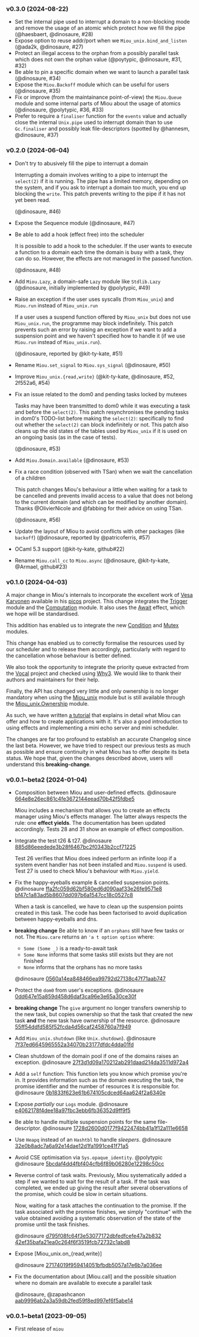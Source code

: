 ### v0.3.0 (2024-08-22)

- Set the internal pipe used to interrupt a domain to a non-blocking mode and
  remove the usage of an atomic which protect how we fill the pipe
  (@haesbaert, @dinosaure, #28)
- Expose option to reuse addr/port when we `Miou_unix.bind_and_listen`
  (@ada2k, @dinosaure, #27)
- Protect an illegal access to the orphan from a possibly parallel task which
  does not own the orphan value
  (@poytypic, @dinosaure, #31, #32)
- Be able to pin a specific domain when we want to launch a parallel task
  (@dinosaure, #34)
- Expose the `Miou.Backoff` module which can be useful for users
  (@dinosaure, #35)
- Fix or improve (from the maintainance point-of-view) the `Miou.Queue` module
  and some internal parts of Miou about the usage of atomics
  (@dinosaure, @polytypic, #36, #33)
- Prefer to require a `finaliser` function for the `events` value and actually
  close the internal `Unix.pipe` used to interrupt domain than to use
  `Gc.finaliser` and possibly leak file-descriptors
  (spotted by @hannesm, @dinosaure, #37)

### v0.2.0 (2024-06-04)

- Don't try to abusively fill the pipe to interrupt a domain

  Interrupting a domain involves writing to a pipe to interrupt the `select(2)`
  if it is running. The pipe has a limited memory, depending on the system, and
  if you ask to interrupt a domain too much, you end up blocking the `write`.
  This patch prevents writing to the pipe if it has not yet been read.

  (@dinosaure, #46)

- Expose the Sequence module
  (@dinosaure, #47)
- Be able to add a hook (effect free) into the scheduler
  
  It is possible to add a hook to the scheduler. If the user wants to execute a
  function to a domain each time the domain is busy with a task, they can do so.
  However, the effects are not managed in the passed function.
  
  (@dinosaure, #48)

- Add `Miou.Lazy`, a domain-safe `Lazy` module like `Stdlib.Lazy`
  (@dinosaure, initially implemented by @polytypic, #49)
- Raise an exception if the user uses syscalls (from `Miou_unix`) and `Miou.run`
  instead of `Miou_unix.run`

  If a user uses a suspend function offered by `Miou_unix` but does not use
  `Miou_unix.run`, the programme may block indefinitely. This patch prevents
  such an error by raising an exception if we want to add a suspension point and
  we haven't specified how to handle it (if we use `Miou.run` instead of 
  `Miou_unix.run`).

  (@dinosaure, reported by @kit-ty-kate, #51)

- Rename `Miou.set_signal` to `Miou.sys_signal`
  (@dinosaure, #50)

- Improve `Miou_unix.{read,write}`
  (@kit-ty-kate, @dinosaure, #52, 2f552a6, #54)
- Fix an issue related to the dom0 and pending tasks locked by mutexes

  Tasks may have been transmitted to dom0 while it was executing a task and
  before the `select(2)`. This patch resynchronises the pending tasks in dom0's
  TODO-list before making the `select(2)`: specifically to find out whether the
  `select(2)` can block indefinitely or not. This patch also cleans up the old
  states of the tables used by `Miou_unix` if it is used on an ongoing basis (as
  in the case of tests).

  (@dinosaure, #53)

- Add `Miou.Domain.available`
  (@dinosaure, #53)
- Fix a race condition (observed with TSan) when we wait the cancellation of a
  children

  This patch changes Miou's behaviour a little when waiting for a task to be
  cancelled and prevents invalid access to a value that does not belong to the
  current domain (and which can be modified by another domain). Thanks
  @OlivierNicole and @fabbing for their advice on using TSan.

  (@dinosaure, #56)

- Update the layout of Miou to avoid conflicts with other packages (like `backoff`)
  (@dinosaure, reported by @patricoferris, #57)
- OCaml 5.3 support
  (@kit-ty-kate, github#22)
- Rename `Miou.call_cc` to `Miou.async`
  (@dinosaure, @kit-ty-kate, @Armael, github#23)

### v0.1.0 (2024-04-03)

A major change in Miou's internals to incorporate the excellent work of
[Vesa Karvonen][vesa] available in his [picos][picos] project. This change
integrates the [Trigger][trigger] module and the [Computation][computation]
module. It also uses the [Await][await] effect, which we hope will be
standardised.

This addition has enabled us to integrate the new [Condition][condition] and
[Mutex][mutex] modules.

This change has enabled us to correctly formalise the resources used by our
scheduler and to release them accordingly, particularly with regard to the
cancellation whose behaviour is better defined.

We also took the opportunity to integrate the priority queue extracted from the
[Vocal][vocal] project and checked using [Why3][why3]. We would like to thank
their authors and maintainers for their help.

Finally, the API has changed very little and only ownership is no longer
mandatory when using the [Miou_unix][Miou_unix] module but is still available
through the [Miou_unix.Ownership][Miou_unix_Ownership] module.

As such, we have written [a tutorial][tutorial] that explains in detail what
Miou can offer and how to create applications with it. It's also a good
introduction to using effects and implementing a mini echo server and mini
scheduler.

The changes are far too profound to establish an accurate Changelog since the
last beta. However, we have tried to respect our previous tests as much as
possible and ensure continuity in what Miou has to offer despite its beta
status. We hope that, given the changes described above, users will understand
this **breaking-change**.

[vesa]: https://github.com/polytypic
[picos]: https://github.com/ocaml-multicore/picos
[trigger]: https://git.robur.coop/robur/miou/src/commit/cd4d8000204750d3c7e49512a63cddf725a079d1/lib/sync.mli#L16
[computation]: https://git.robur.coop/robur/miou/src/commit/cd4d8000204750d3c7e49512a63cddf725a079d1/lib/sync.mli#L70
[await]: https://git.robur.coop/robur/miou/src/commit/cd4d8000204750d3c7e49512a63cddf725a079d1/lib/sync.mli#L44-L46
[condition]: https://git.robur.coop/robur/miou/src/commit/cd4d8000204750d3c7e49512a63cddf725a079d1/lib/miou.mli#L1102
[mutex]: https://git.robur.coop/robur/miou/src/commit/cd4d8000204750d3c7e49512a63cddf725a079d1/lib/miou.mli#L1068
[vocal]: https://github.com/ocaml-gospel/vocal
[why3]: https://www.why3.org/
[Miou_unix]: https://git.robur.coop/robur/miou/src/commit/cd4d8000204750d3c7e49512a63cddf725a079d1/lib/miou_unix.mli#L1
[Miou_unix_Ownership]: https://git.robur.coop/robur/miou/src/commit/cd4d8000204750d3c7e49512a63cddf725a079d1/lib/miou_unix.mli#L52
[tutorial]: https://robur-coop.github.io/miou/

### v0.0.1~beta2 (2024-01-04)

- Composition between Miou and user-defined effects. @dinosaure
  [664e8e26ec861c4fe3672144eead70b42f5fdbe5](https://git.robur.coop/robur/miou/commit/664e8e26ec861c4fe3672144eead70b42f5fdbe5)

  Miou includes a mechanism that allows you to create an effects manager using
  Miou's effects manager. The latter always respects the rule: one **effect
  yields**. The documentation has been updated accordingly. Tests 28 and 31 show
  an example of effect composition.

- Integrate the test t26 & t27. @dinosaure
  [885d86eeedede3b28f6467bc2f0343b2ccf71225](https://git.robur.coop/robur/miou/commit/885d86eeedede3b28f6467bc2f0343b2ccf71225)

  Test 26 verifies that Miou does indeed perform an infinite loop if a system
  event handler has not been installed and `Miou.suspend` is used. Test 27 is
  used to check Miou's behaviour with `Miou.yield`.

- Fix the happy-eyeballs example & cancelled suspension points. @dinosaure
  [ffa2fc059d62bf580ed6d090aaf33e26fe9571e8](https://git.robur.coop/robur/miou/commit/ffa2fc059d62bf580ed6d090aaf33e26fe9571e8)
  [bf47c1a83ad5b8607dd097b6a1547cc18c0527c8](https://git.robur.coop/robur/miou/commit/bf47c1a83ad5b8607dd097b6a1547cc18c0527c8)

  When a task is cancelled, we have to clean up the suspension points created
  in this task. The code has been factorised to avoid duplication between
  happy-eyeballs and dns.

- **breaking change** Be able to know if an `orphans` still have few tasks or
  not. The `Miou.care` returns an `'a t option option` where:
  + `Some (Some _)` is a ready-to-await task
  + `Some None` informs that some tasks still exists but they are not finished
  + `None` informs that the orphans has no more tasks

  @dinosaure
  [0560a14ea848466ea99792d27138c47f71aab747](https://git.robur.coop/robur/miou/commit/bf47c1a83ad5b8607dd097b6a1547cc18c0527c8)

- Protect the `dom0` from user's exceptions. @dinosaure
  [0dd647e15a859d458d6daf3ca96e3e65a30ce30f](https://git.robur.coop/robur/miou/commit/0dd647e15a859d458d6daf3ca96e3e65a30ce30f)

- **breaking change** The `give` argument no longer transfers ownership to the
  new task, but copies ownership so that the task that created the new task
  **and** the new task have ownership of the resource. @dinosaure
  [55ff54ddfd585f52fcda4d56caf2458760a7f949](https://git.robur.coop/robur/miou/commit/55ff54ddfd585f52fcda4d56caf2458760a7f949)

- Add `Miou_unix.shutdown` (like `Unix.shutdown`). @dinosaure
  [7f37ed6645965552a34070b23177dfdc4dda01fd](https://git.robur.coop/robur/miou/commit/7f37ed6645965552a34070b23177dfdc4dda01fd)

- Clean shutdown of the domain pool if one of the domains raises an exception.
  @dinosaure
  [27f3d1d09a170212ab291daad214da3511d972a4](https://git.robur.coop/robur/miou/commit/27f3d1d09a170212ab291daad214da3511d972a4)

- Add a `self` function: This function lets you know which promise you're in. It
  provides information such as the domain executing the task, the promise
  identifier and the number of resources it is responsible for. @dinosaure
  [0b1833f623e61b674105cdced64aa624f2a6340e](https://git.robur.coop/robur/miou/commit/0b1833f623e61b674105cdced64aa624f2a6340e)

- Expose _partially_ our `Logs` module. @dinosaure
  [e4062178f4dee18a97fbc3ebb6fb36352d9ff9f5](https://git.robur.coop/robur/miou/commit/e4062178f4dee18a97fbc3ebb6fb36352d9ff9f5)

- Be able to handle multiple suspension points for the same file-descriptor.
  @dinosaure
  [1728d2600d0177f9422474bb41a1f12a111e6658](https://git.robur.coop/robur/miou/commit/1728d2600d0177f9422474bb41a1f12a111e6658)

- Use `Heapq` instead of an `Hashtbl` to handle _sleepers_. @dinosaure
  [32e0b8adc7a6a92e14dae12d1fa1991ce41f71a5](https://git.robur.coop/robur/miou/commit/32e0b8adc7a6a92e14dae12d1fa1991ce41f71a5)

- Avoid CSE optimisation via `Sys.opaque_identity`. @polytypic @dinosaure
  [5bcdaf4dd4fbf404cfb6f89b06280e12298c50cc](https://git.robur.coop/robur/miou/commit/5bcdaf4dd4fbf404cfb6f89b06280e12298c50cc)

- Reverse control of task waits. Previously, Miou systematically added a step if
  we wanted to wait for the result of a task. If the task was completed, we
  ended up giving the result after several observations of the promise, which
  could be slow in certain situations.

  Now, waiting for a task attaches the continuation to the promise. If the task
  associated with the promise finishes, we simply "continue" with the value
  obtained avoiding a systematic observation of the state of the promise until
  the task finishes.

  @dinosaure
  [d795f08fc64f3e53077172dbfedfcefe47a2b832](https://git.robur.coop/robur/miou/commit/d795f08fc64f3e53077172dbfedfcefe47a2b832)
  [42ef35bafa21ea0c264f6f3519fcb72732c1abd8](https://git.robur.coop/robur/miou/commit/42ef35bafa21ea0c264f6f3519fcb72732c1abd8)

- Expose [Miou_unix.on_{read,write}]

  @dinosaure
  [27174019f959414051bfbdb5057a17e6b7a036ee](https://git.robur.coop/robur/miou/commit/27174019f959414051bfbdb5057a17e6b7a036ee)

- Fix the documentation about [Miou.call] and the possible situation where no
  domain are available to execute a parallel task

  @dinosaure, @zapashcanon
  [aab9996ab2a3a59db2fed59f8ed997ef6f5abe14](https://git.robur.coop/robur/miou/commit/aab9996ab2a3a59db2fed59f8ed997ef6f5abe14)

### v0.0.1~beta1 (2023-09-05)

- First release of `miou`
